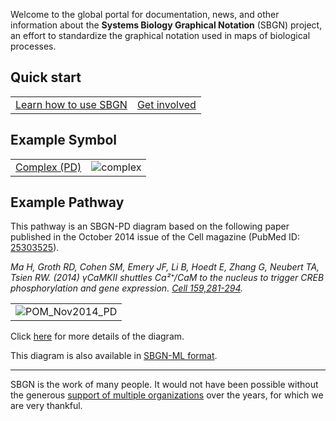 Welcome to the global portal for documentation, news, and other information about the **Systems Biology Graphical Notation** (SBGN) project, an effort to standardize the graphical notation used in maps of biological processes.

## Quick start

| | |
|:-:|:-:|
| [Learn how to use SBGN](???) | [Get involved](???) |

## Example Symbol

| | |
|:-:|:-:|
| [Complex (PD)](/docs/symbols/complex) | ![complex](/images/SymbolMonth-complex.png) |

## Example Pathway

This pathway is an SBGN-PD diagram based on the following paper published in the October 2014 issue of the Cell magazine (PubMed ID: [25303525](http://www.ncbi.nlm.nih.gov/pubmed/25303525)).

*Ma H, Groth RD, Cohen SM, Emery JF, Li B, Hoedt E, Zhang G, Neubert TA, Tsien RW. (2014) γCaMKII shuttles Ca²⁺/CaM to the nucleus to trigger CREB phosphorylation and gene expression. [Cell 159,281-294](http://www.sciencedirect.com/science/article/pii/S0092867414011684).*

| |
|:-:|
| ![POM_Nov2014_PD](/Image:POM_Nov2014_PD.png) |

Click [here](/docs/POMX) for more details of the diagram.

This diagram is also available in [SBGN-ML format](/Media:_POM_Nov2014_PD.sbgn).

-----

SBGN is the work of many people. It would not have been possible without the generous [support of multiple organizations](/docs/ ) over the years, for which we are very thankful.

